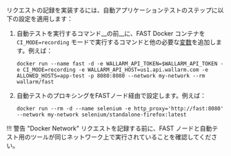 リクエストの記録を実装するには、自動アプリケーションテストのステップに以下の設定を適用します：

1. 自動テストを実行するコマンド__の前__に、FAST Docker コンテナを `CI_MODE=recording` モードで実行するコマンドと他の必要な[変数](../ci-mode-recording.md#environment-variables-in-recording-mode)を追加します。例えば：

    ```
    docker run --name fast -d -e WALLARM_API_TOKEN=$WALLARM_API_TOKEN -e CI_MODE=recording -e WALLARM_API_HOST=us1.api.wallarm.com -e ALLOWED_HOSTS=app-test -p 8080:8080 --network my-network --rm wallarm/fast
    ```
2. 自動テストのプロキシングをFASTノード経由で設定します。例えば：

    ```
    docker run --rm -d --name selenium -e http_proxy='http://fast:8080' --network my-network selenium/standalone-firefox:latest
    ```

!!! 警告 "Docker Network"
    リクエストを記録する前に、FAST ノードと自動テスト用のツールが同じネットワーク上で実行されていることを確認してください。